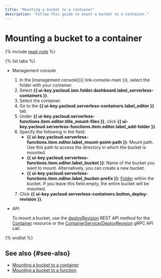 ```yaml
---
title: "Mounting a bucket to a container"
description: "Follow this guide to mount a bucket to a container."
---
```


# Mounting a bucket to a container

{% include [read-note](../../_includes/functions/read-note.md) %}

{% list tabs %}

- Management console

    1. In the [management console]({{ link-console-main }}), select the folder with your container.
    1. Select **{{ ui-key.yacloud.iam.folder.dashboard.label_serverless-containers }}**.
    1. Select the container.
    1. Go to the **{{ ui-key.yacloud.serverless-containers.label_editor }}** tab.
    1. Under **{{ ui-key.yacloud.serverless-functions.item.editor.title_mount-files }}**, click **{{ ui-key.yacloud.serverless-functions.item.editor.label_add-folder }}**.
    1. Specify the following in the field:
        * **{{ ui-key.yacloud.serverless-functions.item.editor.label_mount-point-path }}**: Mount path. Use this path to access the directory in which the bucket is mounted.
        * **{{ ui-key.yacloud.serverless-functions.item.editor.label_bucket }}**: Name of the bucket you want to mount. Alternatively, you can create a new bucket.
        * **{{ ui-key.yacloud.serverless-functions.item.editor.label_bucket-prefix }}**: [Folder](../../storage/concepts/object.md#folder) within the bucket. If you leave this field empty, the entire bucket will be mounted.
    1. Click **{{ ui-key.yacloud.serverless-containers.button_deploy-revision }}**.

- API

  To mount a bucket, use the [deployRevision](../containers/api-ref/Container/deployRevision.md) REST API method for the [Container](../containers/api-ref/Container/index.md) resource or the [ContainerService/DeployRevision](../containers/api-ref/grpc/container_service.md#DeployRevision) gRPC API call.

{% endlist %}

## See also {#see-also}

* [Mounting a bucket to a container](../concepts/mounting.md)
* [Mounting a bucket to a function](../../functions/concepts/mounting.md)

